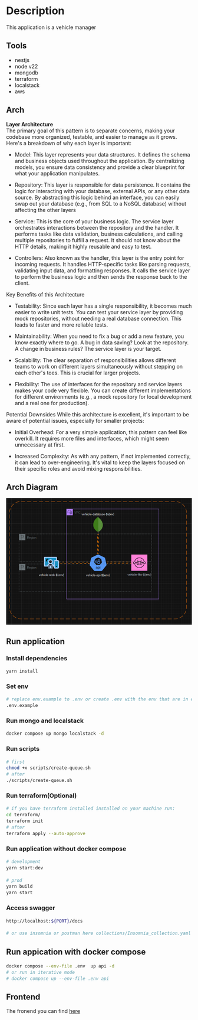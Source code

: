 # Description
<p>This application is a vehicle manager</p>

## Tools

* nestjs
* node v22
* mongodb
* terraform
* localstack
* aws

## Arch
<p> 
  <strong> Layer Architecture </strong>
  <br/>
The primary goal of this pattern is to separate concerns, making your codebase more organized, testable, and easier to manage as it grows. Here's a breakdown of why each layer is important:

  * Model: This layer represents your data structures. It defines the schema and business objects used throughout the application. By centralizing models, you ensure data consistency and provide a clear blueprint for what your application manipulates.

  * Repository: This layer is responsible for data persistence. It contains the logic for interacting with your database, external APIs, or any other data source. By abstracting this logic behind an interface, you can easily swap out your database (e.g., from SQL to a NoSQL database) without affecting the other layers

  * Service: This is the core of your business logic. The service layer orchestrates interactions between the repository and the handler. It performs tasks like data validation, business calculations, and calling multiple repositories to fulfill a request. It should not know about the HTTP details, making it highly reusable and easy to test.

  * Controllers: Also known as the handler, this layer is the entry point for incoming requests. It handles HTTP-specific tasks like parsing requests, validating input data, and formatting responses. It calls the service layer to perform the business logic and then sends the response back to the client.

Key Benefits of this Architecture

  * Testability: Since each layer has a single responsibility, it becomes much easier to write unit tests. You can test your service layer by providing mock repositories, without needing a real database connection. This leads to faster and more reliable tests.

  * Maintainability: When you need to fix a bug or add a new feature, you know exactly where to go. A bug in data saving? Look at the repository. A change in business rules? The service layer is your target.

  * Scalability: The clear separation of responsibilities allows different teams to work on different layers simultaneously without stepping on each other's toes. This is crucial for larger projects.

  * Flexibility: The use of interfaces for the repository and service layers makes your code very flexible. You can create different implementations for different environments (e.g., a mock repository for local development and a real one for production).

Potential Downsides
While this architecture is excellent, it's important to be aware of potential issues, especially for smaller projects:

  * Initial Overhead: For a very simple application, this pattern can feel like overkill. It requires more files and interfaces, which might seem unnecessary at first.

  * Increased Complexity: As with any pattern, if not implemented correctly, it can lead to over-engineering. It's vital to keep the layers focused on their specific roles and avoid mixing responsibilities.

</p>

## Arch  Diagram
![arch](https://github.com/Jardielson-s/vehicle-api/blob/main/imgs/arch.png)

## Run application

### Install dependencies
```bash
yarn install
```

### Set env
```bash
# replace env.example to .env or create .env with the env that are in env.example
.env.example
```

### Run mongo and localstack
```bash
docker compose up mongo localstack -d

```

### Run scripts
```bash
# first
chmod +x scripts/create-queue.sh
# after
./scripts/create-queue.sh
```


### Run terraform(Optional)
```bash
# if you have terraform installed installed on your machine run:
cd terraform/
terraform init
# after
terraform apply --auto-approve
```

### Run application without docker compose
```bash
# development
yarn start:dev

# prod
yarn build
yarn start
```

### Access swagger
```bash
http://localhost:${PORT}/docs

# or use insomnia or postman here collections/Insomnia_collection.yaml

```

## Run appication with docker compose
```bash
docker compose --env-file .env  up api -d
# or run in iterative mode
# docker compose up --env-file .env api 
```

## Frontend
<p>
 The fronend you can find <a href="https://github.com/Jardielson-s/vehicle-manager-web"> here </a>
</p>